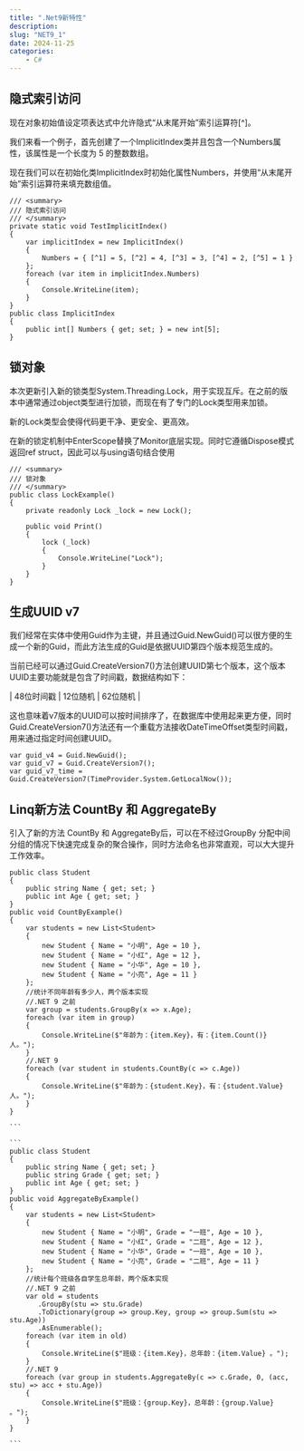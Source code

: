 ```yaml
---
title: ".Net9新特性"
description: 
slug: "NET9_1"
date: 2024-11-25
categories:
    - C#
---
```


## 隐式索引访问

现在对象初始值设定项表达式中允许隐式“从末尾开始”索引运算符[^]。

我们来看一个例子，首先创建了一个ImplicitIndex类并且包含一个Numbers属性，该属性是一个长度为 5 的整数数组。

现在我们可以在初始化类ImplicitIndex时初始化属性Numbers，并使用“从末尾开始”索引运算符来填充数组值。

```
/// <summary>
/// 隐式索引访问
/// </summary>
private static void TestImplicitIndex()
{
    var implicitIndex = new ImplicitIndex()
    {
        Numbers = { [^1] = 5, [^2] = 4, [^3] = 3, [^4] = 2, [^5] = 1 }
    };
    foreach (var item in implicitIndex.Numbers)
    {
        Console.WriteLine(item);
    }
}
public class ImplicitIndex
{
    public int[] Numbers { get; set; } = new int[5];
}
```

## 锁对象

本次更新引入新的锁类型System.Threading.Lock，用于实现互斥。在之前的版本中通常通过object类型进行加锁，而现在有了专门的Lock类型用来加锁。

新的Lock类型会使得代码更干净、更安全、更高效。

在新的锁定机制中EnterScope替换了Monitor底层实现。同时它遵循Dispose模式返回ref struct，因此可以与using语句结合使用

```
/// <summary>
/// 锁对象
/// </summary>
public class LockExample()
{
    private readonly Lock _lock = new Lock();

    public void Print()
    {
        lock (_lock)
        {
            Console.WriteLine("Lock");
        }
    }
}
```

## 生成UUID v7

我们经常在实体中使用Guid作为主键，并且通过Guid.NewGuid()可以很方便的生成一个新的Guid，而此方法生成的Guid是依据UUID第四个版本规范生成的。

当前已经可以通过Guid.CreateVersion7()方法创建UUID第七个版本，这个版本UUID主要功能就是包含了时间戳，数据结构如下：

| 48位时间戳 | 12位随机 | 62位随机 |

这也意味着v7版本的UUID可以按时间排序了，在数据库中使用起来更方便，同时Guid.CreateVersion7()方法还有一个重载方法接收DateTimeOffset类型时间戳，用来通过指定时间创建UUID。

```
var guid_v4 = Guid.NewGuid();
var guid_v7 = Guid.CreateVersion7();
var guid_v7_time = Guid.CreateVersion7(TimeProvider.System.GetLocalNow());
```

## Linq新方法 CountBy 和 AggregateBy

引入了新的方法 CountBy 和 AggregateBy后，可以在不经过GroupBy 分配中间分组的情况下快速完成复杂的聚合操作，同时方法命名也非常直观，可以大大提升工作效率。

``````
public class Student
{
    public string Name { get; set; }
    public int Age { get; set; }
}
public void CountByExample()
{
    var students = new List<Student>
    {
        new Student { Name = "小明", Age = 10 },
        new Student { Name = "小红", Age = 12 },
        new Student { Name = "小华", Age = 10 },
        new Student { Name = "小亮", Age = 11 }
    };
    //统计不同年龄有多少人，两个版本实现
    //.NET 9 之前
    var group = students.GroupBy(x => x.Age);
    foreach (var item in group)
    {
        Console.WriteLine($"年龄为：{item.Key}，有：{item.Count()} 人。");
    }
    //.NET 9
    foreach (var student in students.CountBy(c => c.Age))
    {
        Console.WriteLine($"年龄为：{student.Key}，有：{student.Value} 人。");
    }
}

```

```
public class Student
{
    public string Name { get; set; }
    public string Grade { get; set; }
    public int Age { get; set; }        
}
public void AggregateByExample()
{
    var students = new List<Student>
    {
        new Student { Name = "小明", Grade = "一班", Age = 10 },
        new Student { Name = "小红", Grade = "二班", Age = 12 },
        new Student { Name = "小华", Grade = "一班", Age = 10 },
        new Student { Name = "小亮", Grade = "二班", Age = 11 }
    };
    //统计每个班级各自学生总年龄，两个版本实现
    //.NET 9 之前
    var old = students
       .GroupBy(stu => stu.Grade)
       .ToDictionary(group => group.Key, group => group.Sum(stu => stu.Age))
       .AsEnumerable();
    foreach (var item in old)
    {
        Console.WriteLine($"班级：{item.Key}，总年龄：{item.Value} 。");
    }
    //.NET 9
    foreach (var group in students.AggregateBy(c => c.Grade, 0, (acc, stu) => acc + stu.Age))
    {
        Console.WriteLine($"班级：{group.Key}，总年龄：{group.Value} 。");
    }
}

```

